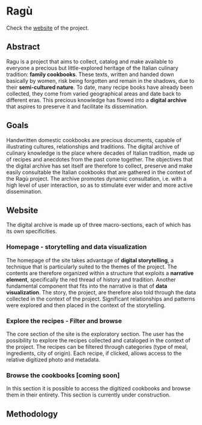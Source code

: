# Ragù

Check the [website](https://giuliamanganelli.github.io/ragu/index.html) of the project.

## Abstract

Ragu is a project that aims to collect, catalog and make available to everyone a precious but little-explored heritage of the Italian culinary tradition: **family cookbooks**. These texts, written and handed down basically by women, risk being forgotten and remain in the shadows, due to their **semi-cultured nature**. To date, many recipe books have already been collected, they come from varied geographical areas and date back to different eras. This precious knowledge has flowed into a **digital archive** that aspires to preserve it and facilitate its dissemination.

## Goals

Handwritten domestic cookbooks are precious documents, capable of illustrating cultures, relationships and traditions. The digital archive of culinary knowledge is the place where decades of Italian tradition, made up of recipes and anecdotes from the past come together. The objectives that the digital archive has set itself are therefore to collect, preserve and make easily consultable the Italian cookbooks that are gathered in the context of the Ragù project. The archive promotes dynamic consultation, i.e. with a high level of user interaction, so as to stimulate ever wider and more active dissemination. 

## Website

The digital archive is made up of three macro-sections, each of which has its own specificities.

### Homepage - storytelling and data visualization

The homepage of the site takes advantage of **digital storytelling**, a technique that is particularly suited to the themes of the project.
The contents are therefore organized within a structure that exploits a **narrative element**, specifically the red thread of history and tradition.
Another fundamental component that fits into the narrative is that of **data visualization**. The story, the project, are therefore also told through the data collected in the context of the project. Significant relationships and patterns were explored and then placed in the context of the storytelling.

### Explore the recipes - Filter and browse

The core section of the site is the exploratory section. The user has the possibility to explore the recipes collected and cataloged in the context of the project. The recipes can be filtered through categories (type of meal, ingredients, city of origin). Each recipe, if clicked, allows access to the relative digitized photo and metadata.

### Browse the cookbooks [coming soon]

In this section it is possible to access the digitized cookbooks and browse them in their entirety. This section is currently under construction.

## Methodology
